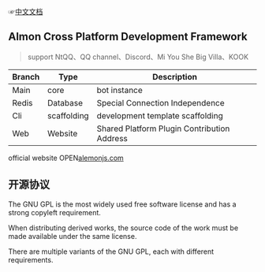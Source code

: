 ☞[中文文档](./README.md)

## Almon Cross Platform Development Framework

> support NtQQ、QQ channel、Discord、Mi You She Big Villa、KOOK

| Branch | Type        | Description                                 |
| ------ | ----------- | ------------------------------------------- |
| Main   | core        | bot instance                                |
| Redis  | Database    | Special Connection Independence             |
| Cli    | scaffolding | development template scaffolding            |
| Web    | Website     | Shared Platform Plugin Contribution Address |

official website OPEN[alemonjs.com](https://alemonjs.com)

## 开源协议

The GNU GPL is the most widely used free software license and has a strong copyleft requirement.

When distributing derived works, the source code of the work must be made available under the same license.

There are multiple variants of the GNU GPL, each with different requirements.
